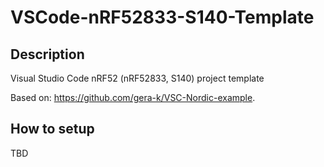 # VSCode-nRF52833-S140-Template

## Description

Visual Studio Code nRF52 (nRF52833, S140) project template

Based on: https://github.com/gera-k/VSC-Nordic-example.

## How to setup

TBD
